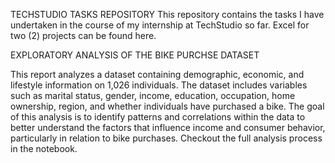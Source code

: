 TECHSTUDIO TASKS REPOSITORY
This repository contains the tasks I have undertaken in the course of my internship at TechStudio so far. Excel for two (2) projects can be found here.

EXPLORATORY ANALYSIS OF THE BIKE PURCHSE DATASET

This report analyzes a dataset containing demographic, economic, and lifestyle information on 1,026 individuals. 
The dataset includes variables such as marital status,
gender, income, education, occupation, home ownership, region, and whether individuals have purchased a bike. 
The goal of this analysis is to identify patterns and correlations within the data to better understand the factors that influence income and consumer behavior,
particularly in relation to bike purchases. Checkout the full analysis process in the notebook.
